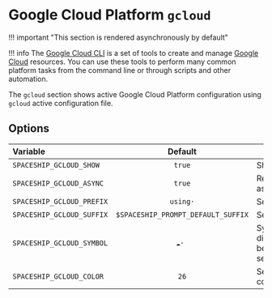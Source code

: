 # Google Cloud Platform `gcloud`

!!! important "This section is rendered asynchronously by default"

!!! info
    The [Google Cloud CLI](https://cloud.google.com/sdk/gcloud) is a set of tools to create and manage [Google Cloud](https://cloud.google.com) resources. You can use these tools to perform many common platform tasks from the command line or through scripts and other automation.

The `gcloud` section shows active Google Cloud Platform configuration using `gcloud` active configuration file.

## Options

| Variable                  |              Default               | Meaning                             |
| :------------------------ | :--------------------------------: | ----------------------------------- |
| `SPACESHIP_GCLOUD_SHOW`   |               `true`               | Show section                        |
| `SPACESHIP_GCLOUD_ASYNC`  |               `true`               | Render section asynchronously       |
| `SPACESHIP_GCLOUD_PREFIX` |              `using·`              | Section's prefix                    |
| `SPACESHIP_GCLOUD_SUFFIX` | `$SPACESHIP_PROMPT_DEFAULT_SUFFIX` | Section's suffix                    |
| `SPACESHIP_GCLOUD_SYMBOL` |               `☁️· `               | Symbol displayed before the section |
| `SPACESHIP_GCLOUD_COLOR`  |                `26`                | Sections's color                    |
